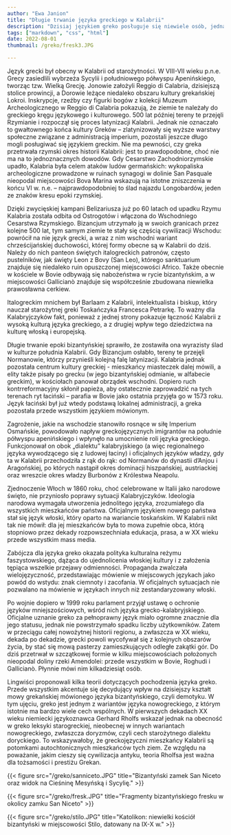 ```yaml
---
author: "Ewa Janion"
title: "Długie trwanie języka greckiego w Kalabrii"
description: "Dzisiaj językiem greko posługuje się niewiele osób, jednak jego korzenie sięgają epoki starożytnej."
tags: ["markdown", "css", "html"]
date: 2022-08-01
thumbnail: /greko/fresk3.JPG

---
```


Język grecki był obecny w Kalabrii od starożytności. W VIII-VII wieku p.n.e. Grecy zasiedlili wybrzeża Sycylii i południowego półwyspu Apenińskiego, tworząc tzw. Wielką Grecję. Jonowie założyli Reggio di Calabria, dzisiejszą stolice prowincji, a Dorowie leżące niedaleko obszaru kultury grekańskiej Lokroi. Inskrypcje, rzeźby czy figurki bogów z kolekcji Muzeum Archeologicznego w Reggio di Calabria pokazują, że ziemie te należały do greckiego kręgu językowego i kulturowego. 500 lat później tereny te przejęli Rzymianie i rozpoczął się proces latynizacji Kalabrii. Jednak nie oznaczało to gwałtownego końca kultury Greków – zlatynizowały się wyższe warstwy społeczne związane z administracją imperium, pozostali jeszcze długo mogli posługiwać się językiem greckim. Nie ma pewności, czy greka przetrwała rzymski okres historii Kalabrii: jest to prawdopodobne, choć nie ma na to jednoznacznych dowodów. Gdy Cesarstwo Zachodniorzymskie upadło, Kalabria była celem ataków ludów germańskich: wykopaliska archeologiczne prowadzone w ruinach synagogi w dolinie San Pasquale nieopodal miejscowości Bova Marina wskazują na istotne zniszczenia w końcu VI w. n.e. – najprawdopodobniej to ślad najazdu Longobardów, jeden ze znaków kresu epoki rzymskiej.   

Dzięki zwycięskiej kampani Belizariusza już po 60 latach od upadku Rzymu Kalabria została odbita od Ostrogotów i włączona do Wschodniego Cesarstwa Rzymskiego. Bizancjum utrzymało ją w swoich granicach przez kolejne 500 lat, tym samym ziemie te stały się częścią cywilizacji Wschodu: powrócił na nie język grecki, a wraz z nim wschodni wariant chrześcijańskiej duchowości, której formy obecne są w Kalabrii do dziś. Należy do nich panteon świętych italogreckich patronów, często pustelników, jak święty Leon z Bovy (San Leo), którego sanktuarium znajduje się niedaleko ruin opuszczonej miejscowości Africo. Także obecnie w kościele w Bovie odbywają się nabożeństwa w rycie bizantyńskim, a w miejscowości Gallicianò znajduje się współcześnie zbudowana niewielka prawosławna cerkiew.  

Italogreckim mnichem był Barlaam z Kalabrii, intelektualista i biskup, który nauczał starożytnej greki Toskańczyka Francesca Petrarkę. To ważny dla Kalabryjczyków fakt, ponieważ z jednej strony pokazuje łączność Kalabrii z wysoką kulturą języka greckiego, a z drugiej wpływ tego dziedzictwa na kulturę włoską i europejską.

Długie trwanie epoki bizantyńskiej sprawiło, że zostawiła ona wyrazisty ślad w kulturze południa Kalabrii. Gdy Bizancjum osłabło, tereny te przejęli Normanowie, którzy przynieśli kolejną falę latynizacji. Kalabria jednak pozostała centrum kultury greckiej - mieszkańcy miasteczek dalej mówili, a elity także pisały po grecku (w jego bizantyńskiej odmianie, w alfabecie greckim), w kościołach panował obrządek wschodni. Dopiero ruch kontrreformacyjny skłonił papieża, aby ostatecznie zaprowadzić na tych terenach ryt łaciński – parafia w Bovie jako ostatnia przyjęła go w 1573 roku. Język łaciński był już wtedy podstawą lokalnej administracji, a greka pozostała przede wszystkim językiem mówionym. 

Zagrożenie, jakie na wschodzie stanowiło rosnące w siłę Imperium Osmańskie, powodowało napływ greckojęzycznych imigrantów na południe półwyspu apenińskiego i wpłynęło na umocnienie roli języka greckiego. Funkcjonował on obok „dialektu” kalabryjskiego (a więc regionalnego języka wywodzącego się z ludowej łaciny) i oficjalnych języków władzy, gdy ta w Kalabrii przechodziła z rąk do rąk: od Normanów do dynastii d’Anjou i Aragońskiej, po których nastąpił okres dominacji hiszpańskiej, austriackiej oraz wreszcie okres władzy Burbonów z Królestwa Neapolu. 

Zjednoczenie Włoch w 1860 roku, choć celebrowane w Italii jako narodowe święto, nie przyniosło poprawy sytuacji Kalabryjczyków. Ideologia narodowa wymagała utworzenia jednolitego języka, zrozumiałego dla wszystkich mieszkańców państwa. Oficjalnym językiem nowego państwa stał się język włoski, który oparto na wariancie toskańskim. W Kalabrii nikt tak nie mówił: dla jej mieszkańców była to mowa zupełnie obca, którą stopniowo przez dekady rozpowszechniała edukacja, prasa, a w XX wieku przede wszystkim mass media.

Zabójcza dla języka greko okazała polityka kulturalna reżymu faszystowskiego, dążąca do ujednolicenia włoskiej kultury i z założenia tępiąca wszelkie przejawy odmienności. Propaganda zwalczała wielojęzyczność, przedstawiając mówienie w miejscowych językach jako powód do wstydu: znak ciemnoty i zacofania. W oficjalnych sytuacjach nie pozwalano na mówienie w językach innych niż zestandaryzowany włoski.

Po wojnie dopiero w 1999 roku parlament przyjął ustawę o ochronie języków mniejszościowych, wśród nich języka grecko-kalabryjskiego. Oficjalne uznanie greko za pełnoprawny język miało ogromne znacznie dla jego statusu, jednak nie powstrzymało spadku liczby użytkowników. Zatem w przeciągu całej nowożytnej historii regionu, a zwłaszcza w XX wieku, dekada po dekadzie, grecki powoli wycofywał się z kolejnych obszarów życia, by stać się mową pasterzy zamieszkujących odległe zakątki gór. Do dziś przetrwał w szczątkowej formie w kilku miejscowościach położonych nieopodal doliny rzeki Amendolei: przede wszystkim w Bovie, Roghudi i Gallicianò. Płynnie mówi nim kilkadziesiąt osób. 

Lingwiści proponowali kilka teorii dotyczących pochodzenia języka greko. Przede wszystkim akcentuje się decydujący wpływ na dzisiejszy kształt mowy grekańskiej mówionego języka bizantyńskiego, czyli demotyku. W tym ujęciu, greko jest jednym z wariantów języka nowogreckiego, z którym istotnie ma bardzo wiele cech wspólnych.  W pierwszych dekadach XX wieku niemiecki językoznawca Gerhard Rholfs wskazał jednak na obecność w greko leksyki starogreckiej, nieobecnej w innych wariantach nowogreckiego, zwłaszcza doryzmów, czyli cech starożytnego dialektu doryckiego. To wskazywałoby, że greckojęzyczni mieszkańcy Kalabrii są potomkami autochtonicznych mieszkańców tych ziem. Ze względu na poważanie, jakim cieszy się cywilizacja antyku, teoria Rholfsa jest ważna dla tożsamości i prestiżu Grekan. 

{{< figure src="/greko/sanniceto.JPG" title="Bizantyński zamek San Niceto oraz widok na Cieśninę Mesyńską i Sycylię." >}}

{{< figure src="/greko/fresk.JPG" title="Fragmenty bizantyńskiego fresku w okolicy zamku San Niceto" >}}

{{< figure src="/greko/stilo.JPG" title="Katolikon: niewielki kościół bizantyński w miejscowości Stilo, datowany na IX-X w." >}}
